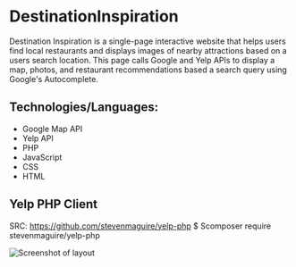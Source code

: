 # DestinationInspiration

Destination Inspiration is a single-page interactive website that helps users find local restaurants and displays images of nearby attractions based on a users search location. This page calls Google and Yelp APIs to display a map, photos, and restaurant recommendations based a search query using Google's Autocomplete. 

## Technologies/Languages:
* Google Map API
* Yelp API
* PHP
* JavaScript
* CSS
* HTML

## Yelp PHP Client 
SRC: https://github.com/stevenmaguire/yelp-php
$ Scomposer require stevenmaguire/yelp-php

![Screenshot of layout](Layout_DestinationInspiration.png)
